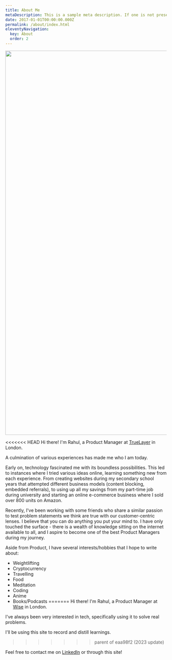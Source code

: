 ```yaml
---
title: About Me
metaDescription: This is a sample meta description. If one is not present in your page/post's front matter, the default metadata.desciption will be used instead.
date: 2017-01-01T00:00:00.000Z
permalink: /about/index.html
eleventyNavigation:
  key: About
  order: 2
---
```

<!-- 
<a><img src="https://avatars.githubusercontent.com/u/41843104?s=400&u=6e434a25217afdd1fa486cf3973fc89566fd98f2&v=4" height="auto" width="200" style="border-radius:50%"></a> -->

<img src="https://db3pap001files.storage.live.com/y4mOIULCZa1KQ3nisxgBsY4ZQmGBSkg5wbMcYNhnIPLqx2uq0tV9RX-JnxKhs15uhpN_m_UzJ5nnlIInJmuvJ21KJ5XIVluc8MSzhZZ6diEu-SdeotRVwUFqWoPw0qjpDFiqJXBN7a87CzWUc3MEDlxwNP0rO7PIc6BUttGqgLgxLJ_Slmyqv412R4IA2ouo9V7?width=5405&height=1195&cropmode=none" width="5405" height="1195" />

<<<<<<< HEAD
Hi there! I'm Rahul, a Product Manager at [TrueLayer](https://truelayer.com/) in London.

A culmination of various experiences has made me who I am today.

Early on, technology fascinated me with its boundless possibilities. This led to instances where I tried various ideas online, learning something new from each experience. From creating websites during my secondary school years that attempted different business models (content blocking, embedded referrals), to using up all my savings from my part-time job during university and starting an online e-commerce business where I sold over 800 units on Amazon.

Recently, I've been working with some friends who share a similar passion to test problem statements we think are true with our customer-centric lenses. I believe that you can do anything you put your mind to. I have only touched the surface - there is a wealth of knowledge sitting on the internet available to all, and I aspire to become one of the best Product Managers during my journey.

Aside from Product, I have several interests/hobbies that I hope to write about:

- Weightlifting
- Cryptocurrency
- Travelling
- Food
- Meditation
- Coding
- Anime
- Books/Podcasts
=======
Hi there! I'm Rahul, a Product Manager at [Wise](https://wise.com/) in London.

I've always been very interested in tech, specifically using it to solve real problems. 

I'll be using this site to record and distill learnings. 

>>>>>>> parent of eaa98f2 (2023 update)

Feel free to contact me on [LinkedIn](https://www.linkedin.com/in/jugnarain/) or through this site!

